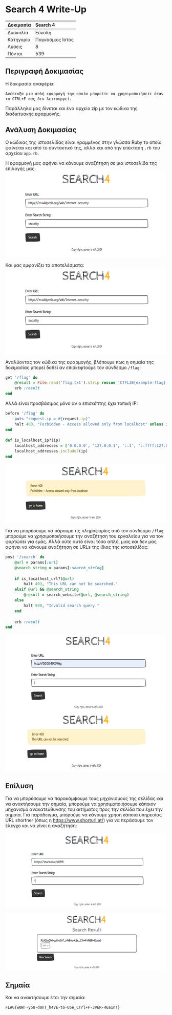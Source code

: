 # Search 4 Write-Up

| Δοκιμασία | Search 4         |
| :-------- | :--------------- |
| Δυσκολία  | Εύκολη           |
| Κατηγορία | Παγκόσμιος Ιστός |
| Λύσεις    | 8                |
| Πόντοι    | 539              |

## Περιγραφή Δοκιμασίας

Η δοκιμασία αναφέρει:
``` 
Ανέπτυξα μια απλή εφαρμογή την οποία μπορείτε να χρησιμοποιήσετε όταν το CTRL+F σας δεν λειτουργεί.
```

Παράλληλα μας δίνεται και ένα αρχείο zip με τον κώδικα της διαδικτυακής εφαρμογής.

## Ανάλυση Δοκιμασίας

Ο κώδικας της ιστοσελίδας είναι γραμμένος στην γλώσσα Ruby το οποίο φαίνεται και από το συντακτικό της, αλλά και από την επέκταση `.rb` του αρχείου `app.rb`.

Η εφαρμογή μας αφήνει να κάνουμε αναζήτηση σε μια ιστοσελίδα της επιλογής μας:
![αναζήτηση](application-home-search.png)

Και μας εμφανίζει τα αποτελέσματα:
![αποτελέσματα](application-home-search.png)

Αναλύοντας τον κώδικα της εφαρμογής, βλέπουμε πως η σημαία της δοκιμασίας μπορεί δοθεί αν επισκεφτούμε τον σύνδεσμο `/flag`:
```ruby
get '/flag' do
	@result = File.read('flag.txt').strip rescue 'CTFLIB{example-flag}'
	erb :result
end
```

Αλλά είναι προσβάσιμος μόνο αν ο επισκέπτης έχει τοπική IP:
```ruby
before '/flag' do
	puts "request.ip = #{request.ip}"
	halt 403, "Forbidden - Access allowed only from localhost" unless is_localhost_ip?(request.ip)
end

def is_localhost_ip?(ip)
	localhost_addresses = ['0.0.0.0', '127.0.0.1', '::1', '::ffff:127.0.0.1']
	localhost_addresses.include?(ip)
end
```

![η πρόσβαση έχει μπλοκαριστεί](application-access-to-flag-endpoint-is-blocked.png)

Για να μπορέσουμε να πάρουμε τις πληροφορίες από τον σύνδεσμο `/flag` μπορούμε να χρησιμοποιήσουμε την αναζήτηση του εργαλείου για να τον φορτώσει για εμάς. Αλλά ούτε αυτό είναι τόσο απλό, μιας και δεν μας αφήνει να κάνουμε αναζήτηση σε URLs της ίδιας της ιστοσελίδας:

```ruby
post '/search' do
	@url = params[:url]
	@search_string = params[:search_string]

	if is_localhost_url?(@url)
		halt 403, "This URL can not be searched."
	elsif @url && @search_string
		@result = search_website(@url, @search_string)
	else
		halt 500, "Invalid search query."
	end

	erb :result
end
```

![αναζήτηση τοπικής σελίδας](application-home-search-local-page.png)
![η αναζήτηση τοπικής σελίδας έχει μπλοκαριστεί](application-home-search-local-page-blocked.png)

## Επίλυση

Για να μπορέσουμε να παρακάμψουμε τους μηχανισμούς της σελίδας και να ανακτήσουμε την σημαία, μπορούμε να χρησιμοποιήσουμε κάποιον μηχανισμό ανακατεύθυνσης του αιτήματος προς την σελίδα που έχει την σημαία. Για παράδειγμα, μπορούμε να κάνουμε χρήση κάποια υπηρεσίας URL shortner (όπως η https://www.shorturl.at/) για να περάσουμε τον έλεγχο και να γίνει η αναζήτηση:

![αναζήτηση με redirect](application-home-search-redirect.png)

![αποτελέσματα αναζήτησης με redirect](application-home-search-redirect-results.png)


## Σημαία

Και να ανακτήσουμε έτσι την σημαία:
```
FLAG{w0W!-yoU-d0nT_h4VE-to-U5e_CTrl+F-3VER-4Ga1n!}
```
